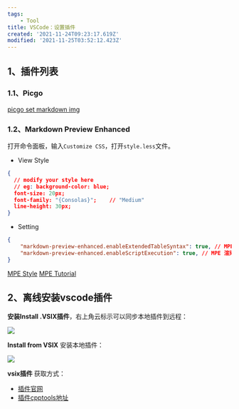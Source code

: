 ```yaml
---
tags: 
    - Tool
title: VSCode：设置插件
created: '2021-11-24T09:23:17.619Z'
modified: '2021-11-25T03:52:12.423Z'
---
```


## 1、插件列表

### 1.1、Picgo

[picgo set markdown img](https://blog.csdn.net/qq_44314954/article/details/122951033?spm=1001.2014.3001.5502
"picgo set markdown img")

### 1.2、Markdown Preview Enhanced

打开命令面板，输入`Customize CSS`，打开`style.less`文件。

+ View Style

```json
{
  // modify your style here
  // eg: background-color: blue;
  font-size: 20px;
  font-family: "{Consolas}";    // "Medium"
  line-height: 30px;
}
```

+ Setting

```json
{
    "markdown-preview-enhanced.enableExtendedTableSyntax": true, // MPE 表格扩展功能
    "markdown-preview-enhanced.enableScriptExecution": true, // MPE 渲染代码的运行结果功能，侧边目录栏依赖此设置
}
```

[MPE Style](https://ugirc.blog.csdn.net/article/details/104983125)
[MPE Tutorial](http://events.jianshu.io/p/61fa34bf777f)


## 2、离线安装vscode插件

**安装Install .VSIX插件**，右上角云标示可以同步本地插件到远程：

![](https://cdn.jsdelivr.net/gh/cuijian2b/Notable@master/notes/assert/73c6a83cece54ba99b5a407dd265ac8f.png)

**Install from VSIX** 安装本地插件：

![](https://cdn.jsdelivr.net/gh/cuijian2b/Notable@master/notes/assert/4ccdaf7e0303451cbf9f60ef098cafd7.png)

**vsix插件** 获取方式：

+ [插件官网](https://marketplace.visualstudio.com)  
+ [插件cpptools地址](https://github.com/microsoft/vscode-cpptools/releases)
